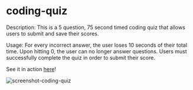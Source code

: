 # coding-quiz

Description: This is a 5 question, 75 second timed coding quiz that allows users to submit and save their scores. 

Usage: For every incorrect answer, the user loses 10 seconds of their total time. Upon hitting 0, the user can no longer answer questions. Users must successfully complete the quiz in order to submit their score.

See it in action [here](https://sbeltier.github.io/coding-quiz/)!

![screenshot-coding-quiz](https://user-images.githubusercontent.com/43533765/124704265-a2ac3980-dea8-11eb-895a-a7640b28c7cc.png)
